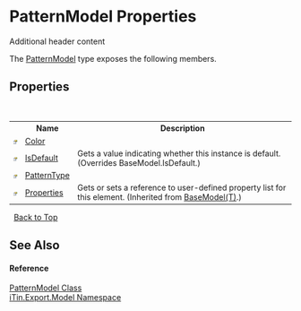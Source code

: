# PatternModel Properties
Additional header content 

The <a href="T_iTin_Export_Model_PatternModel">PatternModel</a> type exposes the following members.


## Properties
&nbsp;<table><tr><th></th><th>Name</th><th>Description</th></tr><tr><td>![Public property](media/pubproperty.gif "Public property")</td><td><a href="P_iTin_Export_Model_PatternModel_Color">Color</a></td><td /></tr><tr><td>![Public property](media/pubproperty.gif "Public property")</td><td><a href="P_iTin_Export_Model_PatternModel_IsDefault">IsDefault</a></td><td>
Gets a value indicating whether this instance is default.
 (Overrides BaseModel.IsDefault.)</td></tr><tr><td>![Public property](media/pubproperty.gif "Public property")</td><td><a href="P_iTin_Export_Model_PatternModel_PatternType">PatternType</a></td><td /></tr><tr><td>![Public property](media/pubproperty.gif "Public property")</td><td><a href="P_iTin_Export_Model_BaseModel_1_Properties">Properties</a></td><td>
Gets or sets a reference to user-defined property list for this element.
 (Inherited from <a href="T_iTin_Export_Model_BaseModel_1">BaseModel(T)</a>.)</td></tr></table>&nbsp;
<a href="#patternmodel-properties">Back to Top</a>

## See Also


#### Reference
<a href="T_iTin_Export_Model_PatternModel">PatternModel Class</a><br /><a href="N_iTin_Export_Model">iTin.Export.Model Namespace</a><br />